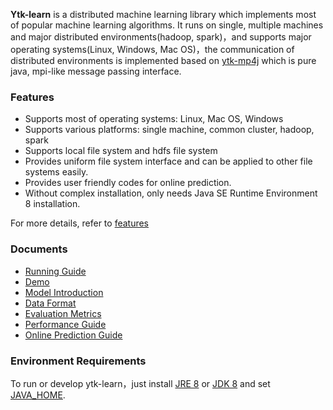 **Ytk-learn** is a distributed machine learning library which implements most of popular machine learning algorithms. It runs on single, multiple machines and major distributed environments(hadoop, spark)，and supports major operating systems(Linux, Windows, Mac OS)，the communication of distributed environments is implemented based on [ytk-mp4j](https://github.com/yuantiku/ytk-mp4j) which is pure java, mpi-like message passing interface.

### Features

- Supports most of operating systems: Linux, Mac OS, Windows
- Supports various platforms: single machine, common cluster, hadoop, spark 
- Supports local file system and hdfs file system
- Provides uniform file system interface and can be applied to other file systems easily.
- Provides user friendly codes for online prediction.
- Without complex installation, only needs Java SE Runtime Environment 8 installation.

For more details, refer to [features](docs/features.md)

### Documents

- [Running Guide](docs/running_guide.md)
- [Demo](demo)
- [Model Introduction](docs/models.md)
- [Data Format](docs/data_format.md)
- [Evaluation Metrics](docs/evaluation_metrics.md)
- [Performance Guide](docs/performance_guide.md)
- [Online Prediction Guide](docs/online.md)

### Environment Requirements

To run or develop ytk-learn，just install [JRE 8](http://www.oracle.com/technetwork/java/javase/downloads/jre8-downloads-2133155.html) or [JDK 8](http://www.oracle.com/technetwork/java/javase/downloads/jdk8-downloads-2133151.html) and set [JAVA_HOME](https://docs.oracle.com/cd/E19182-01/820-7851/inst_cli_jdk_javahome_t/).
